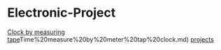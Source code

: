 # Electronic-Project
[Clock by measuring tape](https://github.com/Ankit017-c/Electronic-Projects/blob/master/1)Time%20measure%20by%20meter%20tap%20clock.md)
[projects](https://github.com/Ankit017-c/Electronic-Projects/blob/master/elecprojects.md)

